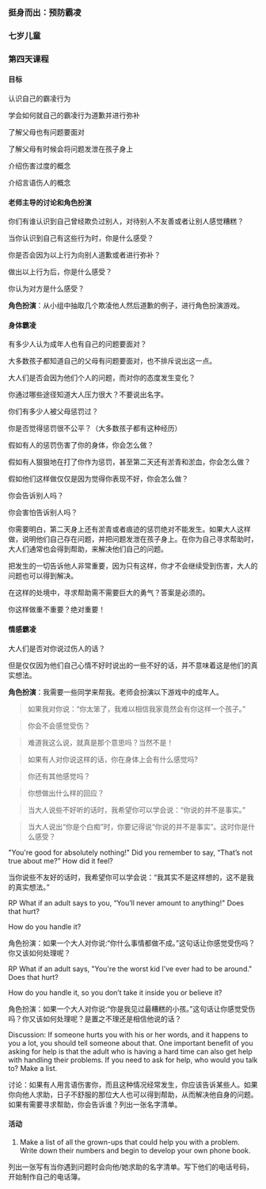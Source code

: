 ### 挺身而出：预防霸凌

### 七岁儿童

### 第四天课程

#### 目标

认识自己的霸凌行为

学会如何就自己的霸凌行为道歉并进行弥补

了解父母也有问题要面对

了解父母有时候会将问题发泄在孩子身上

介绍伤害过度的概念

介绍言语伤人的概念

#### 老师主导的讨论和角色扮演

你们有谁认识到自己曾经欺负过别人，对待别人不友善或者让别人感觉糟糕？

当你认识到自己有这些行为时，你是什么感受？

你是否会因为以上行为向别人道歉或者进行弥补？

做出以上行为后，你是什么感受？

你认为对方是什么感受？

**角色扮演**：从小组中抽取几个欺凌他人然后道歉的例子，进行角色扮演游戏。

#### 身体霸凌

有多少人认为成年人也有自己的问题要面对？

大多数孩子都知道自己的父母有问题要面对，也不排斥说出这一点。

大人们是否会因为他们个人的问题，而对你的态度发生变化？

你通过哪些途径知道大人压力很大？不要说出名字。

你们有多少人被父母惩罚过？

你是否觉得惩罚很不公平？（大多数孩子都有这种经历）

假如有人的惩罚伤害了你的身体，你会怎么做？

假如有人狠狠地在打了你作为惩罚，甚至第二天还有淤青和淤血，你会怎么做？

假如他们这样做仅仅是因为觉得你表现不好，你会怎么做？

你会告诉别人吗？

你会害怕告诉别人吗？

你需要明白，第二天身上还有淤青或者痕迹的惩罚绝对不能发生。如果大人这样做，说明他们自己存在问题，并把问题发泄在孩子身上。在你为自己寻求帮助时，大人们通常也会得到帮助，来解决他们自己的问题。

把发生的一切告诉他人非常重要，因为只有这样，你才不会继续受到伤害，大人的问题也可以得到解决。

在这样的处境中，寻求帮助需不需要巨大的勇气？答案是必须的。

你这样做重不重要？绝对重要！

#### 情感霸凌

大人们是否对你说过伤人的话？

但是仅仅因为他们自己心情不好时说出的一些不好的话，并不意味着这是他们的真实想法。

**角色扮演**：我需要一些同学来帮我。老师会扮演以下游戏中的成年人。

> 如果我对你说：“你太笨了，我难以相信我家竟然会有你这样一个孩子。”

> 你会不会感觉受伤？

> 难道我这么说，就真是那个意思吗？当然不是！

> 如果有人对你说这样的话，你在身体上会有什么感觉吗?

> 你还有其他感觉吗？

> 你想做出什么样的回应？

> 当大人说些不好听的话时，我希望你可以学会说：“你说的并不是事实。”



> 当大人说出“你是个白痴”时，你要记得说“你说的并不是事实”。这时你是什么感受？


 "You're good for absolutely nothing!" Did you remember to say, “That’s not true about me?” How did it feel?

当你说些不友好的话时，我希望你可以学会说：“我其实不是这样想的，这不是我的真实想法。”

RP What if an adult says to you, “You’ll never amount to anything!" Does that hurt?



 How do you handle it?

角色扮演：如果一个大人对你说:“你什么事情都做不成。”这句话让你感觉受伤吗？你又该如何处理呢？





RP What if an adult says, "You're the worst kid I’ve ever had to be around." Does that hurt?





 How do you handle it, so you don’t take it inside you or believe it?

角色扮演：如果一个大人对你说:“你是我见过最糟糕的小孩。”这句话让你感觉受伤吗？你又该如何处理呢？是置之不理还是相信他说的话？





Discussion: If someone hurts you with his or her words, and it happens to you a lot, you should tell someone about that. One important benefit of you asking for help is that the adult who is having a hard time can also get help with handling their problems. If you need to ask for help, who would you talk to? Make a list.

讨论：如果有人用言语伤害你，而且这种情况经常发生，你应该告诉某些人。如果你向他人求助，日子不舒服的那位大人也可以得到帮助，从而解决他自身的问题。如果有需要寻求帮助，你会告诉谁？列出一张名字清单。

#### 活动


1. Make a list of all the grown-ups that could help you with a problem. Write down their numbers and begin to develop your own phone book.

列出一张写有当你遇到问题时会向他/她求助的名字清单。写下他们的电话号码，开始制作自己的电话簿。

